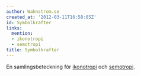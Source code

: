 ```yaml
---
author: Wahnstrom.se
created_at: '2012-03-11T16:58:05Z'
id: Symbolkrafter
links:
  mention:
  - ikonotropi
  - semotropi
title: Symbolkrafter
---
```


En samlingsbeteckning för [ikonotropi] och [semotropi].

  [ikonotropi]: ikonotropi
  [semotropi]: semotropi